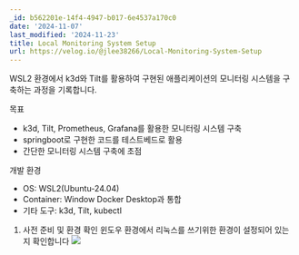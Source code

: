 ```yaml
---
_id: b562201e-14f4-4947-b017-6e4537a170c0
date: '2024-11-07'
last_modified: '2024-11-23'
title: Local Monitoring System Setup
url: https://velog.io/@jlee38266/Local-Monitoring-System-Setup
---
```


WSL2 환경에서 k3d와 Tilt를 활용하여 구현된 애플리케이션의 모니터링 시스템을 구축하는 과정을 기록합니다.

목표
- k3d, Tilt, Prometheus, Grafana를 활용한 모니터링 시스템 구축
- springboot로 구현한 코드를 테스트베드로 활용
- 간단한 모니터링 시스템 구축에 초점

개발 환경
- OS: WSL2(Ubuntu-24.04)
- Container: Window Docker Desktop과 통합
- 기타 도구: k3d, Tilt, kubectl

1. 사전 준비 및 환경 확인
윈도우 환경에서 리눅스를 쓰기위한 환경이 설정되어 있는지 확인합니다
![](https://velog.velcdn.com/images/jlee38266/post/0e78c2e2-d5eb-4e26-ac12-b7871df18b15/image.png)